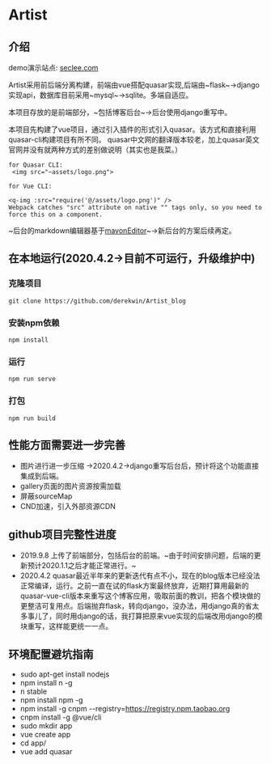#                                                         Artist
## 介绍
demo演示站点: [seclee.com](http://www.seclee.com/)

Artist采用前后端分离构建，前端由vue搭配quasar实现,后端由~flask~->django实现api，数据库目前采用~mysql~->sqlite。多端自适应。

本项目存放的是前端部分，~包括博客后台~->后台使用django重写中。

本项目先构建了vue项目，通过引入插件的形式引入quasar。该方式和直接利用quasar-cli构建项目有所不同。
quasar中文网的翻译版本较老，加上quasar英文官网并没有就两种方式的差别做说明（其实也是我菜。）
```
for Quasar CLI:
 <img src="~assets/logo.png">

for Vue CLI:

<q-img :src="require('@/assets/logo.png')" />
Webpack catches "src" attribute on native "" tags only, so you need to force this on a component.
```

~后台的markdown编辑器基于[mavonEditor](https://github.com/hinesboy/mavonEditor)~->新后台的方案后续再定。


## 在本地运行(2020.4.2->目前不可运行，升级维护中)
### 克隆项目
```
git clone https://github.com/derekwin/Artist_blog
```

### 安装npm依赖
```
npm install
```

### 运行
```
npm run serve
```

### 打包
```
npm run build
```

## 性能方面需要进一步完善
- 图片进行进一步压缩 ->2020.4.2->django重写后台后，预计将这个功能直接集成到后端。
- gallery页面的图片资源按需加载 
- 屏蔽sourceMap 
- CND加速，引入外部资源CDN

## github项目完整性进度
- 2019.9.8 上传了前端部分，包括后台的前端。~由于时间安排问题，后端的更新预计2020.1.1之后才能正常进行。~
- 2020.4.2 quasar最近半年来的更新迭代有点不小，现在的blog版本已经没法正常编译，运行。之前一直在试的flask方案最终放弃，近期打算用最新的quasar-vue-cli版本来重写这个博客应用，吸取前面的教训，把各个模块做的更整洁可复用点。后端抛弃flask，转向django，没办法，用django真的省太多事儿了，同时用django的话，我打算把原来vue实现的后端改用django的模块重写，这样能更统一一点。


## 环境配置避坑指南
- sudo apt-get install nodejs
- npm install n -g
- n stable
- npm install npm -g
- npm install -g cnpm --registry=https://registry.npm.taobao.org
- cnpm install -g @vue/cli
- sudo mkdir app
- vue create app
- cd app/
- vue add quasar
